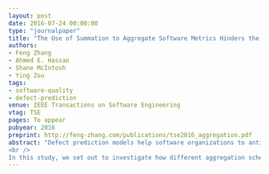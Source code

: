 ```yaml
---
layout: post
date: 2016-07-24 00:00:00
type: "journalpaper"
title: "The Use of Summation to Aggregate Software Metrics Hinders the Performance of Defect Prediction Models"
authors:
- Feng Zhang
- Ahmed E. Hassan
- Shane McIntosh
- Ying Zou
tags:
- software-quality
- defect-prediction
venue: IEEE Transactions on Software Engineering
vtag: TSE
pages: To appear
pubyear: 2016
preprint: http://feng-zhang.com/publications/tse2016_aggregation.pdf
abstract: "Defect prediction models help software organizations to anticipate where defects will appear in the future. When training a defect prediction model, historical defect data is often mined from a Version Control System (VCS, e.g., Subversion), which records software changes at the file-level. Software metrics, on the other hand, are often calculated at the class- or method-level (e.g., McCabe's Cyclomatic Complexity). To address the disagreement in granularity, the class- and method-level software metrics are aggregated to file-level, often using summation (i.e., McCabe of a file is the sum of the McCabe of all methods within the file). A recent study shows that summation significantly inflates the correlation between Source Lines Of Code (SLOC) and Cyclomatic Complexity (CC) in Java projects. While there are many other aggregation schemes (e.g., central tendency, dispersion), they have remained unexplored in the scope of defect prediction.<br />
<br />
In this study, we set out to investigate how different aggregation schemes impact defect prediction models. Through an analysis of 11 aggregation schemes using data collected from 255 open source projects, we find that: (1) aggregation schemes can significantly alter correlations among metrics, as well as the correlations between metrics and the defect count; (2) when constructing models to predict defect proneness, applying only the summation scheme (i.e., the most commonly used aggregation scheme in the literature) only achieves the best performance in 11% of the studied projects, while applying all of the studied aggregation schemes achieves the best performance in 40% of the studied projects; (3) when constructing models to predict defect rank or count, either applying only the summation or applying all of the studied aggregation schemes achieves similar performance, with both achieving the closest to the best performance more often than the other studied aggregation schemes; and (4) when constructing models for effort-aware defect prediction, the mean or median aggregation schemes yield performance values that are significantly closer to the best performance than any of the other studied aggregation schemes. Broadly speaking, the performance of defect prediction models are often underestimated due to our community's tendency to only use the summation aggregation scheme. Given the potential benefit of applying additional aggregation schemes, we advise that future defect prediction models should explore a variety of aggregation schemes."
---
```

